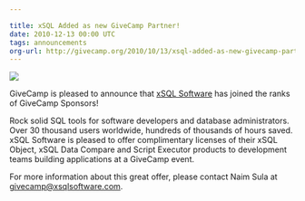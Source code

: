 ```yaml
---

title: xSQL Added as new GiveCamp Partner!
date: 2010-12-13 00:00 UTC
tags: announcements
org-url: http://givecamp.org/2010/10/13/xsql-added-as-new-givecamp-partner/
---
```


[![](xSQLLogo.jpg)](https://xsqlsoftware.com/)


GiveCamp is pleased to announce that [xSQL Software](https://xsqlsoftware.com/) has joined the ranks of GiveCamp Sponsors!

Rock solid SQL tools for software developers and database administrators. Over 30 thousand users worldwide, hundreds of thousands of hours saved. xSQL Software is pleased to offer complimentary licenses of their xSQL Object, xSQL Data Compare and Script Executor products to development teams building applications at a GiveCamp event.

For more information about this great offer, please contact Naim Sula at givecamp@xsqlsoftware.com.
